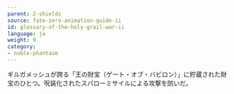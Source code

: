 ```yaml
---
parent: 2-shields
source: fate-zero-animation-guide-ii
id: glossary-of-the-holy-grail-war-ii
language: ja
weight: 9
category:
- noble-phantasm
---
```


ギルガメッシュが誇る「王の財宝（ゲート・オブ・バビロン）」に貯蔵された財宝のひとつ。呪装化されたスパローミサイルによる攻撃を防いだ。
